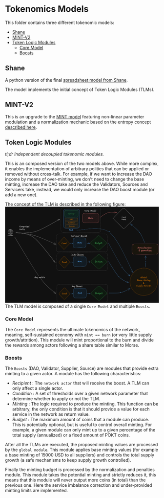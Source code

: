 # Tokenomics Models <!-- omit in toc -->

This folder contains three different tokenomic models:

- [Shane](#shane)
- [MINT-V2](#mint-v2)
- [Token Logic Modules](#token-logic-modules)
  - [Core Model](#core-model)
  - [Boosts](#boosts)

## Shane

A python version of the final [spreadsheet model from Shane](https://docs.google.com/spreadsheets/d/1-_G8VCQ7WbytNmps_N6LhQJatPN3CvV6z2_e0bN9cC0/edit).

The model implements the initial concept of Token Logic Modules (TLMs).

## MINT-V2

This is an upgrade to the [MINT model](https://forum.pokt.network/t/mint-incentivizing-network-transformation-mint/4522) featuring non-linear parameter modulation and a normalization mechanic based on the entropy concept [described here](https://forum.pokt.network/t/v1-how-to-enforce-fairness-and-decentralization-a-first-approach/3992).

## Token Logic Modules

_tl;dr Independent decoupled tokenomic modules._

This is an composed version of the two models above. While more complex, it enables the implementation of arbitrary politics that can be applied or removed without cross-talk. For example, if we want to increase the DAO income by means of over-minting, we don't need to change the base minting, increase the DAO take and reduce the Validators, Sources and Servicers take, instead, we would only increase the DAO boost module (or add a new one).

The concept of the TLM is described in the following figure:
![TLMs Flow Diagram](../assets/TLMs.png)
The TLM model is composed of a single `Core Model` and multiple `Boosts`.

### Core Model

The `Core Model` represents the ultimate tokenomics of the network, meaning, self-sustained economy with `mint == burn` (or very little supply growth/attrition). This module will mint proportional to the burn and divide the rewards among actors following a share table similar to Morse.

### Boosts

The `Boosts` (DAO, Validator, Supplier, Source) are modules that provide extra minting to a given actor. A module has the following characteristics:

- _Recipient_ : The `network actor` that will receive the boost. A TLM can only affect a single actor.
- _Condition_ : A set of thresholds over a given network parameter that determine whether to apply or not the TLM.
- _Minting_ : The logic required to produce the minting. This function can be arbitrary, the only condition is that it should provide a value for each service in the network as return value.
- _Budget_ : The maximum amount of coins that a module can produce. This is potentially optional, but is useful to control overall minting. For example, a given module can only mint up to a given percentage of the total supply (annualized) or a fixed amount of POKT coins.

After all the TLMs are executed, the proposed minting values are processed by the `global module`. This module applies base minting values (for example a base minting of 15000 USD to all suppliers) and controls the total supply growth (a safe mechanisms to keep supply growth controlled).

Finally the minting budget is processed by the normalization and penalties module. This module takes the potential minting and strictly reduces it, this means that this module will never output more coins (in total) than the previous one. Here the service imbalance correction and under-provided minting limits are implemented.
